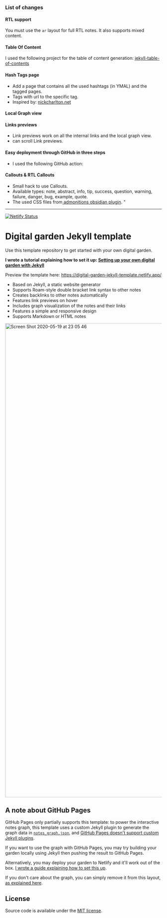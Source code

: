 ### List of changes 
#### RTL support 
You must use the `ar` layout for full RTL notes. It also supports mixed content. 

#### Table Of Content 
I used the following project for the table of content generation: [jekyll-table-of-contents](https://github.com/ghiculescu/jekyll-table-of-contents)
#### Hash Tags page
* Add a page that contains all the used hashtags (in YMAL) and the tagged pages. 
* Tags with url to the specific tag. 
* Inspired by: [nickcharlton.net](https://nickcharlton.net/tags.html) 
#### Local Graph view 
#### Links previews 
* Link previews work on all the internal links and the local graph view.
* can scroll Link previews.
#### Easy deployment through GitHub in three steps
* I used the following GitHub action: [](https://github.com/jeffreytse/jekyll-deploy-action) 

#### Callouts  & RTL Callouts 
* Small hack to use Callouts. 
* Available types: note, abstract, info, tip, success, question, warning, failure, danger, bug, example, quote.
* The used CSS files from[ admonitions obsidian plugin](https://github.com/valentine195/obsidian-admonition). "

---
[![Netlify Status](https://api.netlify.com/api/v1/badges/8cfa8785-8df8-4aad-ad35-8f1c790b8baf/deploy-status)](https://app.netlify.com/sites/digital-garden-jekyll-template/deploys)

# Digital garden Jekyll template

Use this template repository to get started with your own digital garden.

**I wrote a tutorial explaining how to set it up: [Setting up your own digital garden with Jekyll](https://maximevaillancourt.com/blog/setting-up-your-own-digital-garden-with-jekyll)**

Preview the template here: https://digital-garden-jekyll-template.netlify.app/

- Based on Jekyll, a static website generator
- Supports Roam-style double bracket link syntax to other notes
- Creates backlinks to other notes automatically
- Features link previews on hover
- Includes graph visualization of the notes and their links
- Features a simple and responsive design
- Supports Markdown or HTML notes

<img width="1522" alt="Screen Shot 2020-05-19 at 23 05 46" src="https://user-images.githubusercontent.com/8457808/82400515-7d026d80-9a25-11ea-83f1-3b9cb8347e07.png">

## A note about GitHub Pages

GitHub Pages only partially supports this template: to power the interactive notes graph, this template uses a custom Jekyll plugin to generate the graph data in [`notes_graph.json`](https://github.com/maximevaillancourt/digital-garden-jekyll-template/blob/7ac331a4113bac77c993856562acc2bfbde9f2f7/_plugins/bidirectional_links_generator.rb#L102), and [GitHub Pages doesn't support custom Jekyll plugins](https://docs.github.com/en/pages/setting-up-a-github-pages-site-with-jekyll/about-github-pages-and-jekyll#plugins).

If you want to use the graph with GitHub Pages, you may try building your garden locally using Jekyll then pushing the result to GitHub Pages.

Alternatively, you may deploy your garden to Netlify and it'll work out of the box. [I wrote a guide explaining how to set this up](https://maximevaillancourt.com/blog/setting-up-your-own-digital-garden-with-jekyll).

If you don't care about the graph, you can simply remove it from this layout, [as explained here](https://github.com/maximevaillancourt/digital-garden-jekyll-template/discussions/132#discussioncomment-3625772).

## License

Source code is available under the [MIT license](LICENSE.md).
